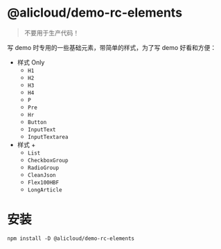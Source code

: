 @alicloud/demo-rc-elements
===

> 不要用于生产代码！

写 demo 时专用的一些基础元素，带简单的样式，为了写 demo 好看和方便：

* 样式 Only
    - `H1`
    - `H2`
    - `H3`
    - `H4`
    - `P`
    - `Pre`
    - `Hr`
    - `Button`
    - `InputText`
    - `InputTextarea`
* 样式 +
    - `List`
    - `CheckboxGroup`
    - `RadioGroup`
    - `CleanJson`
    - `Flex100HBF`
    - `LongArticle`

# 安装

```shell script
npm install -D @alicloud/demo-rc-elements
```
